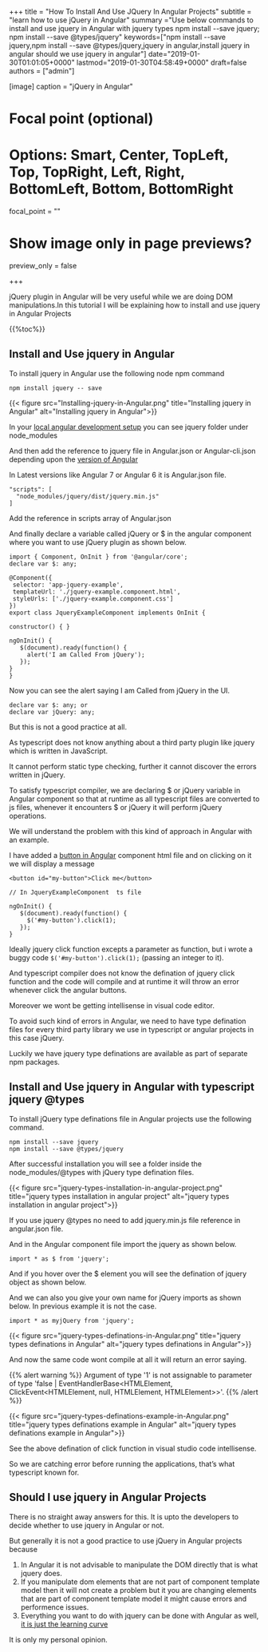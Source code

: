 +++
title = "How To Install And Use JQuery In Angular Projects"
subtitle = "learn how to use jQuery in Angular"
summary ="Use below commands to install and use jquery in Angular with jquery types npm install --save jquery; npm install --save @types/jquery"
keywords=["npm install --save jquery,npm install --save @types/jquery,jquery in angular,install jquery in angular should we use jquery in angular"]
date="2019-01-30T01:01:05+0000"
lastmod="2019-01-30T04:58:49+0000"
draft=false
authors = ["admin"]

[image]
  caption = "jQuery in Angular"

  # Focal point (optional)
  # Options: Smart, Center, TopLeft, Top, TopRight, Left, Right, BottomLeft, Bottom, BottomRight
  focal_point = ""

  # Show image only in page previews?
  preview_only = false

+++

jQuery plugin in Angular will be very useful while we are doing DOM manipulations.In this tutorial I will be explaining how to install and use jquery in Angular Projects

{{%toc%}}
  

## Install and Use jquery in Angular

To install jquery in Angular use the following node npm command

```
npm install jquery -- save
```
{{< figure src="Installing-jquery-in-Angular.png" title="Installing jquery in Angular" alt="Installing jquery in Angular">}} 


In your [local angular development setup](https://www.angularjswiki.com/angular/angular-2-or-angular-local-development-environment-setup/) you can see jquery folder under node_modules

And then add the reference to jquery file in Angular.json or Angular-cli.json depending upon the [version of Angular](https://www.angularjswiki.com/angular/is-it-angular-2-or-angular-4-or-just-angular)

In Latest versions like Angular 7 or Angular 6 it is Angular.json file.

```
"scripts": [
  "node_modules/jquery/dist/jquery.min.js"
]
```

Add the reference in scripts array of Angular.json

And finally declare a variable called jQuery or $ in the angular component where you want to use jQuery plugin as shown below.

```
import { Component, OnInit } from '@angular/core';
declare var $: any;

@Component({
 selector: 'app-jquery-example',
 templateUrl: './jquery-example.component.html',
 styleUrls: ['./jquery-example.component.css']
})
export class JqueryExampleComponent implements OnInit {

constructor() { }

ngOnInit() {
   $(document).ready(function() {
     alert('I am Called From jQuery');
   });
}
}
```

Now you can see the alert saying I am Called from jQuery in the UI.

```
declare var $: any; or
declare var jQuery: any;
```

But this is not a good practice at all.

As typescript does not know anything about a third party plugin like jquery which is written in JavaScript.

It cannot perform static type checking, further it cannot discover the errors written in jQuery.

To satisfy typescript compiler, we are declaring $ or jQuery variable in Angular component so that at runtime as all typescript files are converted to js files, whenever it encounters $ or jQuery it will perform jQuery operations.

We will understand the problem with this kind of approach in Angular with an example.

I have added a [button in Angular](https://www.angularjswiki.com/angular/buttons-in-angular-using-material-design-mat-button-example/) component html file and on clicking on it we will display a message

```
<button id="my-button">Click me</button>

// In JqueryExampleComponent  ts file 

ngOnInit() {
   $(document).ready(function() {
     $('#my-button').click(1);
   });
}
```
  
Ideally jquery click function excepts a parameter as function, but i wrote a buggy code `$('#my-button').click(1);` (passing an integer to it).

And typescript compiler does not know the defination of jquery click function and the code will compile and at runtime it will throw an error whenever click the angular buttons.

Moreover we wont be getting intellisense in visual code editor.

To avoid such kind of errors in Angular, we need to have type defination files for every third party library we use in typescript or angular projects in this case jQuery.

Luckily we have jquery type definations are available as part of separate npm packages.

## Install and Use jquery in Angular with typescript jquery @types

To install jQuery type definations file in Angular projects use the following command.

```
npm install --save jquery
npm install --save @types/jquery
```

After successful installation you will see a folder inside the node_modules/@types with jQuery type defination files.

{{< figure src="jquery-types-installation-in-angular-project.png" title="jquery types installation in angular project" alt="jquery types installation in angular project">}} 

If you use jquery @types no need to add jquery.min.js file reference in angular.json file.

And in the Angular component file import the jquery as shown below.

```
import * as $ from 'jquery';
```

And if you hover over the $ element you will see the defination of jquery object as shown below.

And we can also you give your own name for jQuery imports as shown below. In previous example it is not the case.

```
import * as myjQuery from 'jquery';
```

{{< figure src="jquery-types-definations-in-Angular.png" title="jquery types definations in Angular" alt="jquery types definations in Angular">}} 

And now the same code wont compile at all it will return an error saying.

{{% alert warning %}}
Argument of type '1' is not assignable to parameter of type 'false | EventHandlerBase<HTMLElement, ClickEvent<HTMLElement, null, HTMLElement, HTMLElement>>'.
{{% /alert %}}


{{< figure src="jquery-types-definations-example-in-Angular.png" title="jquery types definations example in Angular" alt="jquery types definations example in Angular">}} 

See the above defination of click function in visual studio code intellisense.

So we are catching error before running the applications, that&#8217;s what typescript known for.

## Should I use jquery in Angular Projects

There is no straight away answers for this. It is upto the developers to decide whether to use jquery in Angular or not.

But generally it is not a good practice to use jQuery in Angular projects because

  1. In Angular it is not advisable to manipulate the DOM directly that is what jquery does.
  2. If you manipulate dom elements that are not part of component template model then it will not create a problem but it you are changing elements that are part of component template model it might cause errors and performence issues.
  3. Everything you want to do with jquery can be done with Angular as well, [it is just the learning curve](https://www.angularjswiki.com/angular/angular-2-hello-world-example/)

It is only my personal opinion.
